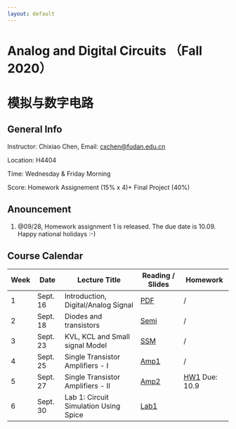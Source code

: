 ```yaml
---
layout: default
---
```


# Analog and Digital Circuits （Fall 2020）
# 模拟与数字电路

## General Info

Instructor: Chixiao Chen, 
Email: cxchen@fudan.edu.cn

Location: H4404

Time: Wednesday & Friday Morning


Score: Homework Assignement (15% x 4)+ Final Project (40%)

## Anouncement
1. @09/28, Homework assignment 1 is released. The due date is 10.09. Happy national holidays :-)

## Course Calendar

 Week | Date | Lecture Title | Reading / Slides | Homework|
 ---- |  ---- |-----|-----|----|
1| Sept. 16 | Introduction, Digital/Analog Signal | [PDF](./cktlec01.pdf)  | / |
2| Sept. 18 | Diodes and transistors | [Semi](./cktlec02.pdf)  | / |
3| Sept. 23 | KVL, KCL and Small signal Model | [SSM](./cktlec03.pdf)  | / |
4| Sept. 25 | Single Transistor Amplifiers - I| [Amp1](./cktlec04.pdf)  | / |
5| Sept. 27 | Single Transistor Amplifiers - II| [Amp2](./cktlec05.pdf)  | [HW1](./ckthw1.pdf) Due: 10.9 |
6| Sept. 30 | Lab 1: Circuit Simulation Using Spice | [Lab1](./cktlec06.pdf)  |  |
